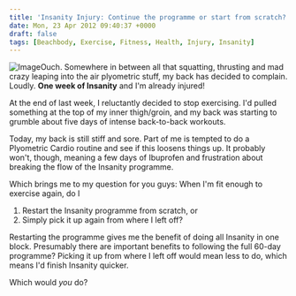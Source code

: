 ```yaml
---
title: 'Insanity Injury: Continue the programme or start from scratch?'
date: Mon, 23 Apr 2012 09:40:37 +0000
draft: false
tags: [Beachbody, Exercise, Fitness, Health, Injury, Insanity]
---
```


![Image](http://gerard.files.wordpress.com/2012/04/bodycast.jpg?w=275)Ouch. Somewhere in between all that squatting, thrusting and mad crazy leaping into the air plyometric stuff, my back has decided to complain. Loudly. **One week of Insanity** and I'm already injured!

At the end of last week, I reluctantly decided to stop exercising. I'd pulled something at the top of my inner thigh/groin, and my back was starting to grumble about five days of intense back-to-back workouts.

Today, my back is still stiff and sore. Part of me is tempted to do a Plyometric Cardio routine and see if this loosens things up. It probably won't, though, meaning a few days of Ibuprofen and frustration about breaking the flow of the Insanity programme.

Which brings me to my question for you guys: When I'm fit enough to exercise again, do I

1.  Restart the Insanity programme from scratch, or
2.  Simply pick it up again from where I left off?

Restarting the programme gives me the benefit of doing all Insanity in one block. Presumably there are important benefits to following the full 60-day programme? Picking it up from where I left off would mean less to do, which means I'd finish Insanity quicker.

Which would _you_ do?